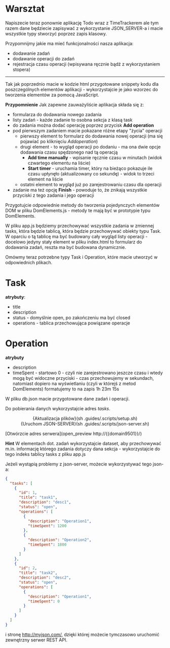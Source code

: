 # Warsztat

Napiszecie teraz ponownie aplikację Todo wraz z TimeTrackerem ale tym razem dane będziecie zapisywać z wykorzystanie JSON_SERVER-a i macie wszystkie typy stworzyć poprzez zapis klasowy.


Przypomnijmy jakie ma mieć funkcjonalności nasza aplikacja:
- dodawanie zadań
- dodawanie operacji do zadań
- rejestracja czasu operacji (wpisywana ręcznie bądź z wykorzystaniem stopera)

---

Tak jak poprzednio macie w kodzie html przygotowane snippety kodu dla poszczególnych elementów aplikacji - wykorzystajcie je jako wzorzec do tworzenia elementów za pomocą JavaScript.

**Przypomnienie**
Jak zapewne zauważyliście aplikacja składa się z:
- formularza do dodawania nowego zadania
- listy zadań - każde zadanie to osobna sekcja z klasą task
- do zadania można dodać operację poprzez przycisk **Add operation**
- pod pierwszym zadaniem macie pokazane różne etapy "życia" operacji
    - pierwszy element to formularz do dodawania nowej operacji (ma się pojawiać po kliknięciu $Add operation$)
    - drugi element - to wygląd operacji po dodaniu - ma ona dwie opcje dodawania czasu spędzonego nad tą operacją
        - **Add time manually** - wpisanie ręcznie czasu w minutach (widok czwartego elementu na liście)
        - **Start timer** - uruchamia timer, który na bieżąco pokazuje ile czasu upłynęło (aktualizowany co sekundę) - widok to trzeci element na liście
    - ostatni element to wygląd już po zarejestrowaniu czasu dla operacji
- zadanie ma też opcję **Finish** - powoduje to, że znikają wszystkie przyciski z tego zadania i jego operacji


Przygotujcie odpowiednie metody do tworzenia pojedynczych elementów DOM w pliku DomElements.js - metody te mają być w prototypie typu DomElements.

W pliku app.js będziemy przechowywać wszystkie zadania w zmiennej tasks, która będzie tablicą, która będzie przechowywać obiekty typu Task.
W oparciu o tą tablicę ma być budowany cały wygląd listy operacji - docelowo jedyny stały element w pliku index.html to formularz do dodawania zadań, reszta ma być budowana dynamicznie.

Omówmy teraz potrzebne typy Task i Operation, które macie utworzyć w odpowiednich plikach.

# Task
**atrybuty**:
- title
- description
- status - domyślnie open, po zakończeniu ma być closed
- operations - tablica przechowująca powiązane operacje

# Operation
**atrybuty**
- description
- timeSpent - startowo 0 - czyli nie zarejestrowano jeszcze czasu i wtedy mogą być widoczne przyciski - czas przechowujemy w sekundach, natomiast dopiero na wyświetlaniu (czyli w którejś z metod DomElements) formatujemy to na zapis 1h 23m 15s


W pliku db.json macie przygotowane dane zadań i operacji.

Do pobierania danych wykorzystajcie adres $tasks$.


<center>
{Aktualizacja plików}(sh .guides/.scripts/setup.sh)  
</center>

<center>
{Uruchom JSON-SERVER}(sh .guides/.scripts/json-server.sh)  
</center>

[Otwórzcie adres serwera](open_preview http://{{domain9501}}/)


**Hint**
W elementach dot. zadań wykorzystajcie dataset, aby przechowywać m.in. informację którego zadania dotyczy dana sekcja - wykorzystajcie do tego indeks tablicy tasks z pliku app.js

Jeżeli wystąpią problemy z json-server, możecie wykorzystywać tego json-a:
```json
{
  "tasks": [
    {
      "id": 1,
      "title": "task1",
      "description": "desc1",
      "status": "open",
      "operations": [
        {
          "description": "Operation1",
          "timeSpent": 1200
        },
        {
          "description": "Operation2",
          "timeSpent": 1800
        }
      ]
    },
    {
      "id": 2,
      "title": "task2",
      "description": "desc2",
      "status": "open",
      "operations": [
        {
          "description": "Operation1",
          "timeSpent": 0
        }
      ]
    }
  ]
}
```

i stronę http://myjson.com/, dzięki której możecie tymczasowo uruchomić zewnętrzny serwer REST API.